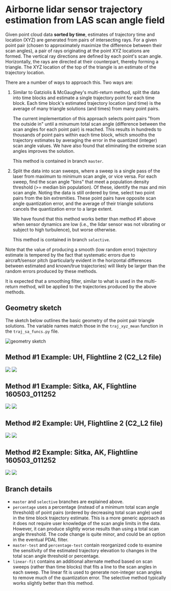 # Airborne lidar sensor trajectory estimation from LAS scan angle field

Given point cloud data **sorted by time**, estimates of trajectory time and location (XYZ)
are generated from pairs of intersecting rays. For a given point pair (chosen to approximately maximize the difference between their scan angles), a pair of rays originating at the point XYZ locations are formed. The vertical ray directions are defined by each point's scan angle. Horizontally, the rays are directed at their counterpart, thereby forming a triangle. The XYZ location of the top of the triangle is an estimate of the trajectory location.

There are a number of ways to approach this. Two ways are:
1. Similar to Gatziolis & McGaughey's multi-return method, split the data into
time blocks and estimate a single trajectory point for each time block. Each time block's estimated trajectory location (and time) is the average of many triangle solutions (and times) from many point pairs.

    The current implementation of this approach selects point pairs "from the outside in" until a minumum total scan angle (difference between the scan angles for each point pair) is reached. This results in hundreds to thousands of point pairs within each time block, which smooths the trajectory estimates by averaging the error in the quantized (integer) scan angle values. We have also found that eliminating the extreme scan angles improves the solution.

    This method is contained in branch `master`.

2. Split the data into scan sweeps, where a sweep is a single pass of the laser from maximum to minimum scan angle, or vice versa. For each sweep, find the scan angle "bins" that meet a population density threshold (>= median bin population). Of these, identify the max and min scan angle. Noting the data is still ordered by time, select two point pairs from the bin extremities. These point pairs have opposite scan angle quantization error, and the average of their triangle solutions cancels the quantization error to a large extent.

    We have found that this method works better than method #1 above when sensor dynamics are low (i.e., the lidar sensor was not vibrating or subject to high turbulence), but worse otherwise.

    This method is contained in branch `selective`.

Note that the value of producing a smooth (low random error) trajectory estimate is tempered by the fact that systematic errors due to aircraft/sensor pitch (particularly evident in the horizontal differences between estimated and known/true trajectories) will likely be larger than the random errors produced by these methods.

It is expected that a smoothing filter, similar to what is used in the multi-return method, will be applied to the trajectories produced by the above methods.

## Geometry sketch

The sketch below outlines the basic geometry of the point pair triangle solutions. The variable names match those in the `traj_xyz_mean` function in the `traj_sa_funcs.py` file.

![geometry sketch](./img/geometry_sketch.png)

## Method #1 Example: UH, Flightline 2 (C2_L2 file)

![](./img/uh/method1/vt-dt01_mina15_minsol20_trim5.png)
![](./img/uh/method1/hz-dt01_mina15_minsol20_trim5.png)

## Method #1 Example: Sitka, AK, Flightline 160503_011252

![](./img/sitka/method1/vt-dt01_mina15_minsol20_trim5.png)
![](./img/sitka/method1/hz-dt01_mina15_minsol20_trim5.png)

## Method #2 Example: UH, Flightline 2 (C2_L2 file)
![](./img/uh/method2/vt-mina15_trim5.png)
![](./img/uh/method2/hz-mina15_trim5.png)

## Method #2 Example: Sitka, AK, Flightline 160503_011252

![](./img/sitka/method2/vt-mina15_trim5.png)
![](./img/sitka/method2/hz-mina15_trim5.png)

## Branch details
- `master` and `selective` branches are explained above.
- `percentage` uses a percentage (instead of a minimum total scan angle threshold) of point pairs (ordered by decreasing total scan angle) used in the time block trajectory estimate. This is a more generic approach as it does not require user knowledge of the scan angle limits in the data. However, it can produce slightly worse results than using a total scan angle threshold. The code change is quite minor, and could be an option in the eventual PDAL filter.
- `master-test` and `percentage-test` contain reorganized code to examine the sensitivity of the estimated trajectory elevation to changes in the total scan angle threshold or percentage.
- `linear-fit` contains an additional alternate method based on scan sweeps (rather than time blocks) that fits a line to the scan angles in each sweep. The linear fit is used to generate non-integer scan angles to remove much of the quantization error. The selective method typically works slightly better than this method.



